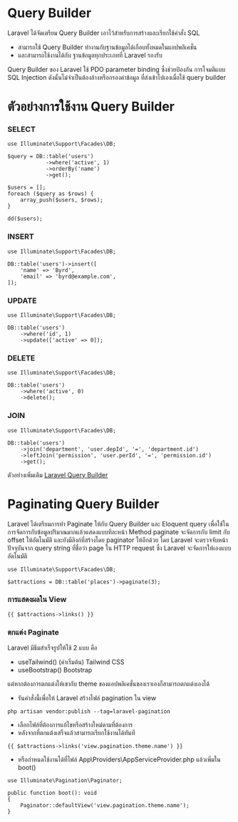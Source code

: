 # Query Builder

Laravel ได้จัดเตรียม Query Builder เอาไว้สำหรับการสร้างและเรียกใช้คำสั่ง SQL

- สามารถใช้ Query Builder ทำงานกับฐานข้อมูลได้เกือบทั้งหมดในแอปพลิเคชั่น
- และสามารถใช้งานได้กับ ฐานข้อมูลทุกประเภทที่ Laravel รองรับ

Query Builder ของ Laravel ใช้ PDO parameter binding ซึ่งช่วยป้องกัน การโจมตีแบบ SQL Injection ดังนั้นไม่จำเป็นต้องล้างหรือกรองค่าข้อมูล ที่ส่งเข้าไปเองเมื่อใช้ query builder

# ตัวอย่างการใช้งาน Query Builder

### SELECT

```
use Illuminate\Support\Facades\DB;

$query = DB::table('users')
            ->where('active', 1)
            ->orderBy('name')
            ->get();

$users = [];
foreach ($query as $rows) {
    array_push($users, $rows);
}

dd($users);
```

### INSERT

```
use Illuminate\Support\Facades\DB;

DB::table('users')->insert([
    'name' => 'Byrd',
    'email' => 'byrd@example.com',
]);
```

### UPDATE

```
use Illuminate\Support\Facades\DB;

DB::table('users')
    ->where('id', 1)
    ->update(['active' => 0]);
```

### DELETE

```
use Illuminate\Support\Facades\DB;

DB::table('users')
    ->where('active', 0)
    ->delete();
```

### JOIN

```
use Illuminate\Support\Facades\DB;

DB::table('users')
    ->join('department', 'user.depId', '=', 'department.id')
    ->leftJoin('permission', 'user.perId', '=', 'permission.id')
    ->get();
```

ตัวอย่างเพิ่มเติม [Laravel Query Builder](https://laravel.com/docs/12.x/queries#running-database-queries)

# Paginating Query Builder

Laravel ได้เตรียมการทำ Paginate ให้กับ Query Builder และ Eloquent query เพื่อใช้ในการจัดการกับข้อมูลปริมาณมากแล้วแสดงแบบทีละหน้า
Method paginate จะจัดการกับ limit กับ offset ให้อัตโนมัติ และยังมีลิงก์ที่สร้างโดย paginator ให้อีกด้วย โดย Laravel จะตรวจจับหน้าปัจจุบันจาก query string ที่ชื่อว่า page ใน HTTP request ซึ่ง Laravel จะจัดการให้เองแบบอัตโนมัติ

```
use Illuminate\Support\Facades\DB;

$attractions = DB::table('places')->paginate(3);

```

### การแสดงผลใน View

```
{{ $attractions->links() }}
```

### ตกแต่ง Paginate

Laravel มีธีมสำเร็จรูปให้ใช้ 2 แบบ คือ

- useTailwind() (ค่าเริ่มต้น) Tailwind CSS
- useBootstrap() Bootstrap

แต่หากต้องการตกแต่งให้เขากับ theme ของแอปพลิเคชั่นของเราเองก็สามารถตกแต่งเองได้

- รันคำสั่งนี้เพื่อให้ Laravel สร้างไฟล์ pagination ใน view

```
php artisan vendor:publish --tag=laravel-pagination
```

- เลือกไฟล์ที่ต้องการแก้ไขหรือสร้างใหม่ตามที่ต้องการ
- หลังจากที่ตกแต้งเสร็จแล้วสามารถเรียกใช้งานได้ทันที

```
{{ $attractions->links('view.pagination.theme.name') }}
```

- หรือกำหนดใช้งานได้ที่ไฟล์ App\Providers\AppServiceProvider.php แล้วเพิ่มใน boot()

```
use Illuminate\Pagination\Paginator;

public function boot(): void
{
    Paginator::defaultView('view.pagination.theme.name');
}

```
